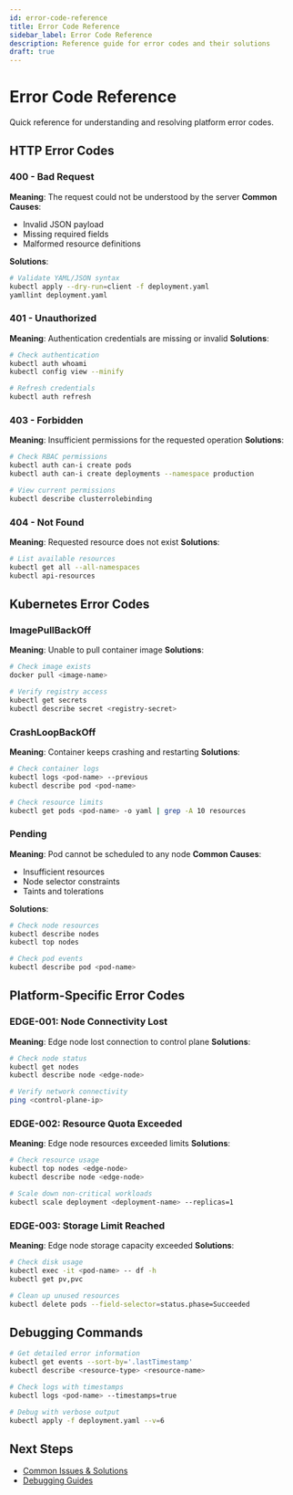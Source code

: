 ```yaml
---
id: error-code-reference
title: Error Code Reference
sidebar_label: Error Code Reference
description: Reference guide for error codes and their solutions
draft: true
---
```


# Error Code Reference

Quick reference for understanding and resolving platform error codes.

## HTTP Error Codes

### 400 - Bad Request
**Meaning**: The request could not be understood by the server
**Common Causes**:
- Invalid JSON payload
- Missing required fields
- Malformed resource definitions

**Solutions**:
```bash
# Validate YAML/JSON syntax
kubectl apply --dry-run=client -f deployment.yaml
yamllint deployment.yaml
```

### 401 - Unauthorized
**Meaning**: Authentication credentials are missing or invalid
**Solutions**:
```bash
# Check authentication
kubectl auth whoami
kubectl config view --minify

# Refresh credentials
kubectl auth refresh
```

### 403 - Forbidden
**Meaning**: Insufficient permissions for the requested operation
**Solutions**:
```bash
# Check RBAC permissions
kubectl auth can-i create pods
kubectl auth can-i create deployments --namespace production

# View current permissions
kubectl describe clusterrolebinding
```

### 404 - Not Found
**Meaning**: Requested resource does not exist
**Solutions**:
```bash
# List available resources
kubectl get all --all-namespaces
kubectl api-resources
```

## Kubernetes Error Codes

### ImagePullBackOff
**Meaning**: Unable to pull container image
**Solutions**:
```bash
# Check image exists
docker pull <image-name>

# Verify registry access
kubectl get secrets
kubectl describe secret <registry-secret>
```

### CrashLoopBackOff
**Meaning**: Container keeps crashing and restarting
**Solutions**:
```bash
# Check container logs
kubectl logs <pod-name> --previous
kubectl describe pod <pod-name>

# Check resource limits
kubectl get pods <pod-name> -o yaml | grep -A 10 resources
```

### Pending
**Meaning**: Pod cannot be scheduled to any node
**Common Causes**:
- Insufficient resources
- Node selector constraints
- Taints and tolerations

**Solutions**:
```bash
# Check node resources
kubectl describe nodes
kubectl top nodes

# Check pod events
kubectl describe pod <pod-name>
```

## Platform-Specific Error Codes

### EDGE-001: Node Connectivity Lost
**Meaning**: Edge node lost connection to control plane
**Solutions**:
```bash
# Check node status
kubectl get nodes
kubectl describe node <edge-node>

# Verify network connectivity
ping <control-plane-ip>
```

### EDGE-002: Resource Quota Exceeded
**Meaning**: Edge node resources exceeded limits
**Solutions**:
```bash
# Check resource usage
kubectl top nodes <edge-node>
kubectl describe node <edge-node>

# Scale down non-critical workloads
kubectl scale deployment <deployment-name> --replicas=1
```

### EDGE-003: Storage Limit Reached
**Meaning**: Edge node storage capacity exceeded
**Solutions**:
```bash
# Check disk usage
kubectl exec -it <pod-name> -- df -h
kubectl get pv,pvc

# Clean up unused resources
kubectl delete pods --field-selector=status.phase=Succeeded
```

## Debugging Commands

```bash
# Get detailed error information
kubectl get events --sort-by='.lastTimestamp'
kubectl describe <resource-type> <resource-name>

# Check logs with timestamps
kubectl logs <pod-name> --timestamps=true

# Debug with verbose output
kubectl apply -f deployment.yaml --v=6
```

## Next Steps

- [Common Issues & Solutions](./common-issues-solutions.md)
- [Debugging Guides](./debugging-guides.md) 